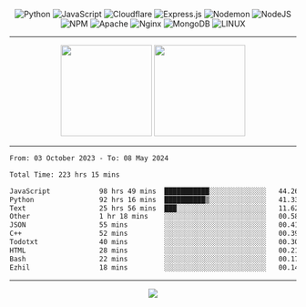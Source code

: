 <div align="center">
  
![Python](https://img.shields.io/badge/python-3670A0?style=for-the-badge&logo=python&logoColor=ffdd54) ![JavaScript](https://img.shields.io/badge/javascript-%23323330.svg?style=for-the-badge&logo=javascript&logoColor=%23F7DF1E) ![Cloudflare](https://img.shields.io/badge/Cloudflare-F38020?style=for-the-badge&logo=Cloudflare&logoColor=white) ![Express.js](https://img.shields.io/badge/express.js-%23404d59.svg?style=for-the-badge&logo=express&logoColor=%2361DAFB) ![Nodemon](https://img.shields.io/badge/NODEMON-%23323330.svg?style=for-the-badge&logo=nodemon&logoColor=%BBDEAD) ![NodeJS](https://img.shields.io/badge/node.js-6DA55F?style=for-the-badge&logo=node.js&logoColor=white) ![NPM](https://img.shields.io/badge/NPM-%23CB3837.svg?style=for-the-badge&logo=npm&logoColor=white) ![Apache](https://img.shields.io/badge/apache-%23D42029.svg?style=for-the-badge&logo=apache&logoColor=white) ![Nginx](https://img.shields.io/badge/nginx-%23009639.svg?style=for-the-badge&logo=nginx&logoColor=white) ![MongoDB](https://img.shields.io/badge/MongoDB-%234ea94b.svg?style=for-the-badge&logo=mongodb&logoColor=white) ![LINUX](https://img.shields.io/badge/Linux-FCC624?style=for-the-badge&logo=linux&logoColor=black)

---


<img src="https://github-readme-streak-stats.herokuapp.com/?user=anotherrandomonline&theme=react" height="160"/>
  
<img src="https://github-readme-stats.vercel.app/api?username=anotherrandomonline&show_icons=true&include_all_commits=true&theme=react" height="160"/>
</div>

---

<!--START_SECTION:waka-->

```txt
From: 03 October 2023 - To: 08 May 2024

Total Time: 223 hrs 15 mins

JavaScript            98 hrs 49 mins  ███████████░░░░░░░░░░░░░░   44.26 %
Python                92 hrs 16 mins  ██████████▒░░░░░░░░░░░░░░   41.33 %
Text                  25 hrs 56 mins  ███░░░░░░░░░░░░░░░░░░░░░░   11.62 %
Other                 1 hr 18 mins    ░░░░░░░░░░░░░░░░░░░░░░░░░   00.58 %
JSON                  55 mins         ░░░░░░░░░░░░░░░░░░░░░░░░░   00.41 %
C++                   52 mins         ░░░░░░░░░░░░░░░░░░░░░░░░░   00.39 %
Todotxt               40 mins         ░░░░░░░░░░░░░░░░░░░░░░░░░   00.30 %
HTML                  28 mins         ░░░░░░░░░░░░░░░░░░░░░░░░░   00.21 %
Bash                  22 mins         ░░░░░░░░░░░░░░░░░░░░░░░░░   00.17 %
Ezhil                 18 mins         ░░░░░░░░░░░░░░░░░░░░░░░░░   00.14 %
```

<!--END_SECTION:waka-->

---

<div align="center">
  
![](https://github-profile-trophy.vercel.app/?username=anotherrandomonline&theme=darkhub&no-frame=true&no-bg=true&margin-w=4)

</div>
